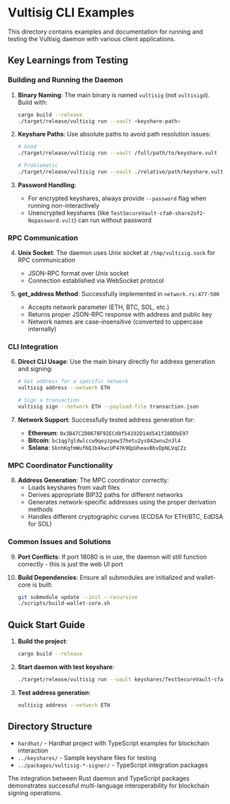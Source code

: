 # Vultisig CLI Examples

This directory contains examples and documentation for running and testing the Vultisig daemon with various client applications.

## Key Learnings from Testing

### Building and Running the Daemon

1. **Binary Naming**: The main binary is named `vultisig` (not `vultisigd`). Build with:
   ```bash
   cargo build --release
   ./target/release/vultisig run --vault <keyshare-path>
   ```

2. **Keyshare Paths**: Use absolute paths to avoid path resolution issues:
   ```bash
   # Good
   ./target/release/vultisig run --vault /full/path/to/keyshare.vult
   
   # Problematic
   ./target/release/vultisig run --vault ./relative/path/keyshare.vult
   ```

3. **Password Handling**: 
   - For encrypted keyshares, always provide `--password` flag when running non-interactively
   - Unencrypted keyshares (like `TestSecureVault-cfa0-share2of2-Nopassword.vult`) can run without password

### RPC Communication

4. **Unix Socket**: The daemon uses Unix socket at `/tmp/vultisig.sock` for RPC communication
   - JSON-RPC format over Unix socket
   - Connection established via WebSocket protocol

5. **get_address Method**: Successfully implemented in `network.rs:477-500`
   - Accepts network parameter (ETH, BTC, SOL, etc.)
   - Returns proper JSON-RPC response with address and public key
   - Network names are case-insensitive (converted to uppercase internally)

### CLI Integration

6. **Direct CLI Usage**: Use the main binary directly for address generation and signing:
   ```bash
   # Get address for a specific network
   vultisig address --network ETH
   
   # Sign a transaction
   vultisig sign --network ETH --payload-file transaction.json
   ```

7. **Network Support**: Successfully tested address generation for:
   - **Ethereum**: `0x3B47C2D0678F92ECd8f54192D14d541f28DDbE97`
   - **Bitcoin**: `bc1qg7gldwlccw9qeyzpew37hetu2ys042wnu2n3l4`  
   - **Solana**: `5knhKqfmWuf6QJb4kwcUP47K9QpUheaxBbvDpNLVqCZz`

### MPC Coordinator Functionality

8. **Address Generation**: The MPC coordinator correctly:
   - Loads keyshares from vault files
   - Derives appropriate BIP32 paths for different networks
   - Generates network-specific addresses using the proper derivation methods
   - Handles different cryptographic curves (ECDSA for ETH/BTC, EdDSA for SOL)

### Common Issues and Solutions

9. **Port Conflicts**: If port 18080 is in use, the daemon will still function correctly - this is just the web UI port

10. **Build Dependencies**: Ensure all submodules are initialized and wallet-core is built:
    ```bash
    git submodule update --init --recursive
    ./scripts/build-wallet-core.sh
    ```

## Quick Start Guide

1. **Build the project**:
   ```bash
   cargo build --release
   ```

2. **Start daemon with test keyshare**:
   ```bash
   ./target/release/vultisig run --vault keyshares/TestSecureVault-cfa0-share2of2-Nopassword.vult
   ```

3. **Test address generation**:
   ```bash
   vultisig address --network ETH
   ```

## Directory Structure

- `hardhat/` - Hardhat project with TypeScript examples for blockchain interaction
- `../keyshares/` - Sample keyshare files for testing
- `../packages/vultisig-*-signer/` - TypeScript integration packages

The integration between Rust daemon and TypeScript packages demonstrates successful multi-language interoperability for blockchain signing operations.